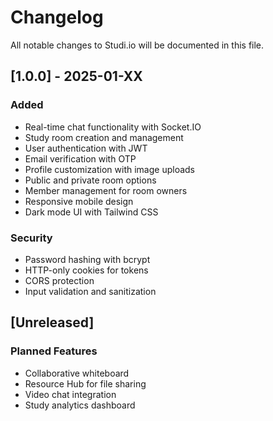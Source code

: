 # Changelog

All notable changes to Studi.io will be documented in this file.

## [1.0.0] - 2025-01-XX

### Added
- Real-time chat functionality with Socket.IO
- Study room creation and management
- User authentication with JWT
- Email verification with OTP
- Profile customization with image uploads
- Public and private room options
- Member management for room owners
- Responsive mobile design
- Dark mode UI with Tailwind CSS

### Security
- Password hashing with bcrypt
- HTTP-only cookies for tokens
- CORS protection
- Input validation and sanitization

## [Unreleased]

### Planned Features
- Collaborative whiteboard
- Resource Hub for file sharing
- Video chat integration
- Study analytics dashboard
